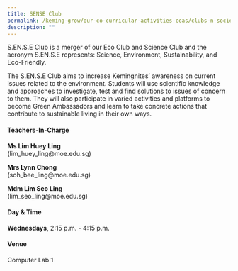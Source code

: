 ```yaml
---
title: SENSE Club
permalink: /keming-grow/our-co-curricular-activities-ccas/clubs-n-societies/science-club/
description: ""
---
```

<p>S.EN.S.E Club is a merger of our Eco Club and Science Club and the acronym S.EN.S.E represents: Science, Environment, Sustainability, and Eco-Friendly.</p>
<p>The S.EN.S.E Club aims to increase Kemingnites’ awareness on current issues related to the environment. Students will use scientific knowledge and approaches to investigate, test and find solutions to issues of concern to them. They will also participate in varied activities and platforms to become Green Ambassadors and learn to take concrete actions that contribute to sustainable living in their own ways.</p>
<h4>Teachers-In-Charge</h4>
<p><strong>Ms Lim Huey Ling<br /></strong>(lim_huey_ling@moe.edu.sg)</p>
<p><strong>Mrs Lynn Chong<br /></strong>(soh_bee_ling@moe.edu.sg)</p>
<p><strong>Mdm Lim Seo Ling<br /></strong>(lim_seo_ling@moe.edu.sg)</p>
<h4>Day &amp; Time</h4>
<p><strong>Wednesdays</strong>, 2:15 p.m. - 4:15 p.m.</p>
<h4>Venue</h4>
<p>Computer Lab 1</p>

